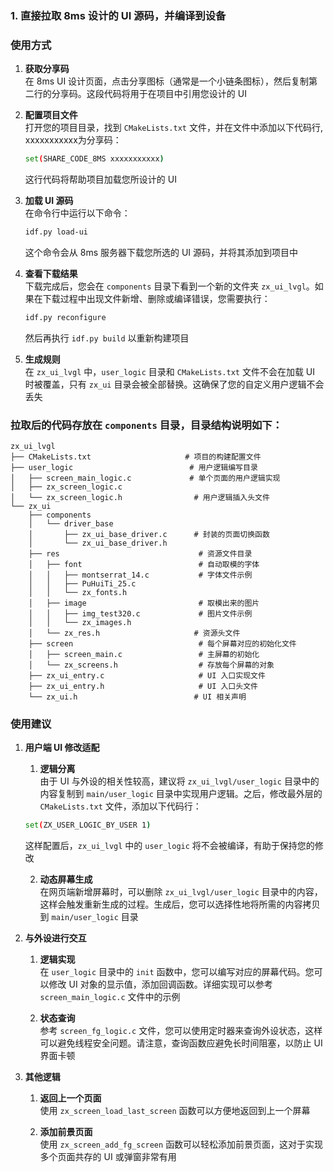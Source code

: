 ### 1. 直接拉取 8ms 设计的 UI 源码，并编译到设备

### 使用方式

1. **获取分享码**  
   在 8ms UI 设计页面，点击分享图标（通常是一个小链条图标），然后复制第二行的分享码。这段代码将用于在项目中引用您设计的 UI

2. **配置项目文件**  
   打开您的项目目录，找到 `CMakeLists.txt` 文件，并在文件中添加以下代码行, xxxxxxxxxxx为分享码：
   ```bash
   set(SHARE_CODE_8MS xxxxxxxxxxx)
   ```
   这行代码将帮助项目加载您所设计的 UI

3. **加载 UI 源码**  
   在命令行中运行以下命令：
   ```bash
   idf.py load-ui
   ```
   这个命令会从 8ms 服务器下载您所选的 UI 源码，并将其添加到项目中

4. **查看下载结果**  
   下载完成后，您会在 `components` 目录下看到一个新的文件夹 `zx_ui_lvgl`。如果在下载过程中出现文件新增、删除或编译错误，您需要执行：
   ```bash
   idf.py reconfigure
   ```
   然后再执行 `idf.py build` 以重新构建项目

5. **生成规则**  
   在 `zx_ui_lvgl` 中，`user_logic` 目录和 `CMakeLists.txt` 文件不会在加载 UI 时被覆盖，只有 `zx_ui` 目录会被全部替换。这确保了您的自定义用户逻辑不会丢失

### 拉取后的代码存放在 `components` 目录，目录结构说明如下：

```
zx_ui_lvgl
├── CMakeLists.txt                     # 项目的构建配置文件
├── user_logic                          # 用户逻辑编写目录
│   ├── screen_main_logic.c             # 单个页面的用户逻辑实现
│   ├── zx_screen_logic.c               
│   └── zx_screen_logic.h                # 用户逻辑插入头文件
└── zx_ui
    ├── components
    │   └── driver_base
    │       ├── zx_ui_base_driver.c      # 封装的页面切换函数
    │       └── zx_ui_base_driver.h
    ├── res                               # 资源文件目录
    │   ├── font                          # 自动取模的字体
    │   │   ├── montserrat_14.c           # 字体文件示例
    │   │   ├── PuHuiTi_25.c
    │   │   └── zx_fonts.h
    │   ├── image                         # 取模出来的图片
    │   │   ├── img_test320.c             # 图片文件示例
    │   │   └── zx_images.h
    │   └── zx_res.h                     # 资源头文件
    ├── screen                            # 每个屏幕对应的初始化文件
    │   ├── screen_main.c                 # 主屏幕的初始化
    │   └── zx_screens.h                  # 存放每个屏幕的对象
    ├── zx_ui_entry.c                     # UI 入口实现文件
    ├── zx_ui_entry.h                     # UI 入口头文件
    └── zx_ui.h                          # UI 相关声明
```

### 使用建议

1. **用户端 UI 修改适配**
   1. **逻辑分离**  
   由于 UI 与外设的相关性较高，建议将 `zx_ui_lvgl/user_logic` 目录中的内容复制到 `main/user_logic` 目录中实现用户逻辑。之后，修改最外层的 `CMakeLists.txt` 文件，添加以下代码行：
   ```bash
   set(ZX_USER_LOGIC_BY_USER 1)
   ```
   这样配置后，`zx_ui_lvgl` 中的 `user_logic` 将不会被编译，有助于保持您的修改

   2. **动态屏幕生成**  
   在网页端新增屏幕时，可以删除 `zx_ui_lvgl/user_logic` 目录中的内容，这样会触发重新生成的过程。生成后，您可以选择性地将所需的内容拷贝到 `main/user_logic` 目录

2. **与外设进行交互**
   1. **逻辑实现**  
   在 `user_logic` 目录中的 `init` 函数中，您可以编写对应的屏幕代码。您可以修改 UI 对象的显示值，添加回调函数。详细实现可以参考 `screen_main_logic.c` 文件中的示例

   2. **状态查询**  
   参考 `screen_fg_logic.c` 文件，您可以使用定时器来查询外设状态，这样可以避免线程安全问题。请注意，查询函数应避免长时间阻塞，以防止 UI 界面卡顿

3. **其他逻辑**
   1. **返回上一个页面**  
   使用 `zx_screen_load_last_screen` 函数可以方便地返回到上一个屏幕

   2. **添加前景页面**  
   使用 `zx_screen_add_fg_screen` 函数可以轻松添加前景页面，这对于实现多个页面共存的 UI 或弹窗非常有用
